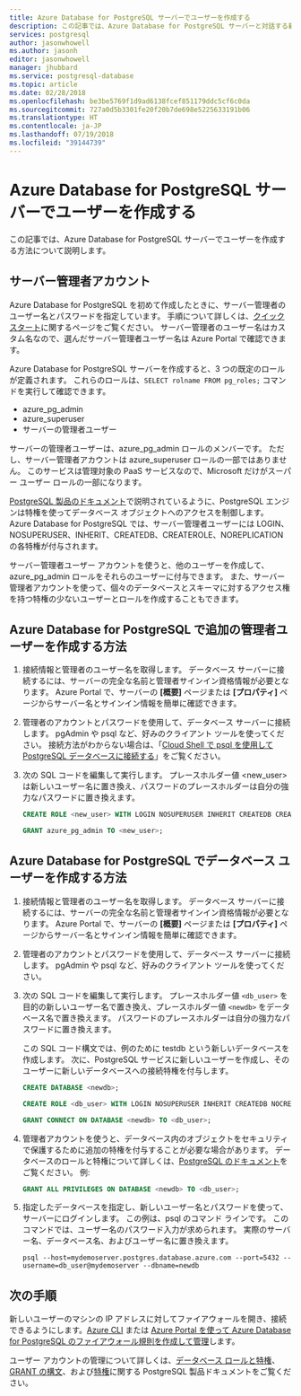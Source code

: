 ```yaml
---
title: Azure Database for PostgreSQL サーバーでユーザーを作成する
description: この記事では、Azure Database for PostgreSQL サーバーと対話する新しいユーザー アカウントを作成する方法について説明します。
services: postgresql
author: jasonwhowell
ms.author: jasonh
editor: jasonwhowell
manager: jhubbard
ms.service: postgresql-database
ms.topic: article
ms.date: 02/28/2018
ms.openlocfilehash: be3be5769f1d9ad6138fcef851179ddc5cf6c0da
ms.sourcegitcommit: 727a0d5b3301fe20f20b7de698e5225633191b06
ms.translationtype: HT
ms.contentlocale: ja-JP
ms.lasthandoff: 07/19/2018
ms.locfileid: "39144739"
---
```

# <a name="create-users-in-azure-database-for-postgresql-server"></a>Azure Database for PostgreSQL サーバーでユーザーを作成する 
この記事では、Azure Database for PostgreSQL サーバーでユーザーを作成する方法について説明します。

## <a name="the-server-admin-account"></a>サーバー管理者アカウント
Azure Database for PostgreSQL を初めて作成したときに、サーバー管理者のユーザー名とパスワードを指定しています。 手順について詳しくは、[クイック スタート](quickstart-create-server-database-portal.md)に関するページをご覧ください。 サーバー管理者のユーザー名はカスタム名なので、選んだサーバー管理者ユーザー名は Azure Portal で確認できます。

Azure Database for PostgreSQL サーバーを作成すると、3 つの既定のロールが定義されます。 これらのロールは、`SELECT rolname FROM pg_roles;` コマンドを実行して確認できます。
- azure_pg_admin
- azure_superuser
- サーバーの管理者ユーザー

サーバーの管理者ユーザーは、azure_pg_admin ロールのメンバーです。 ただし、サーバー管理者アカウントは azure_superuser ロールの一部ではありません。 このサービスは管理対象の PaaS サービスなので、Microsoft だけがスーパー ユーザー ロールの一部になります。 

[PostgreSQL 製品のドキュメント](https://www.postgresql.org/docs/current/static/sql-createrole.html)で説明されているように、PostgreSQL エンジンは特権を使ってデータベース オブジェクトへのアクセスを制御します。 Azure Database for PostgreSQL では、サーバー管理者ユーザーには LOGIN、NOSUPERUSER、INHERIT、CREATEDB、CREATEROLE、NOREPLICATION の各特権が付与されます。

サーバー管理者ユーザー アカウントを使うと、他のユーザーを作成して、azure_pg_admin ロールをそれらのユーザーに付与できます。 また、サーバー管理者アカウントを使って、個々のデータベースとスキーマに対するアクセス権を持つ特権の少ないユーザーとロールを作成することもできます。

## <a name="how-to-create-additional-admin-users-in-azure-database-for-postgresql"></a>Azure Database for PostgreSQL で追加の管理者ユーザーを作成する方法
1. 接続情報と管理者のユーザー名を取得します。
   データベース サーバーに接続するには、サーバーの完全な名前と管理者サインイン資格情報が必要となります。 Azure Portal で、サーバーの **[概要]** ページまたは **[プロパティ]** ページからサーバー名とサインイン情報を簡単に確認できます。 

2. 管理者のアカウントとパスワードを使用して、データベース サーバーに接続します。 pgAdmin や psql など、好みのクライアント ツールを使ってください。
   接続方法がわからない場合は、「[Cloud Shell で psql を使用して PostgreSQL データベースに接続する](./quickstart-create-server-database-portal.md#connect-to-the-postgresql-database-by-using-psql-in-cloud-shell)」をご覧ください。

3. 次の SQL コードを編集して実行します。 プレースホルダー値 <new_user> は新しいユーザー名に置き換え、パスワードのプレースホルダーは自分の強力なパスワードに置き換えます。 

   ```sql
   CREATE ROLE <new_user> WITH LOGIN NOSUPERUSER INHERIT CREATEDB CREATEROLE NOREPLICATION PASSWORD '<StrongPassword!>';
   
   GRANT azure_pg_admin TO <new_user>;
   ```

## <a name="how-to-create-database-users-in-azure-database-for-postgresql"></a>Azure Database for PostgreSQL でデータベース ユーザーを作成する方法

1. 接続情報と管理者のユーザー名を取得します。
   データベース サーバーに接続するには、サーバーの完全な名前と管理者サインイン資格情報が必要となります。 Azure Portal で、サーバーの **[概要]** ページまたは **[プロパティ]** ページからサーバー名とサインイン情報を簡単に確認できます。 

2. 管理者のアカウントとパスワードを使用して、データベース サーバーに接続します。 pgAdmin や psql など、好みのクライアント ツールを使ってください。

3. 次の SQL コードを編集して実行します。 プレースホルダー値 `<db_user>` を目的の新しいユーザー名で置き換え、プレースホルダー値 `<newdb>` をデータベース名で置き換えます。 パスワードのプレースホルダーは自分の強力なパスワードに置き換えます。 

   この SQL コード構文では、例のために testdb という新しいデータベースを作成します。 次に、PostgreSQL サービスに新しいユーザーを作成し、そのユーザーに新しいデータベースへの接続特権を付与します。 

   ```sql
   CREATE DATABASE <newdb>;
   
   CREATE ROLE <db_user> WITH LOGIN NOSUPERUSER INHERIT CREATEDB NOCREATEROLE NOREPLICATION PASSWORD '<StrongPassword!>';
   
   GRANT CONNECT ON DATABASE <newdb> TO <db_user>;
   ```

4. 管理者アカウントを使うと、データベース内のオブジェクトをセキュリティで保護するために追加の特権を付与することが必要な場合があります。 データベースのロールと特権について詳しくは、[PostgreSQL のドキュメント](https://www.postgresql.org/docs/current/static/ddl-priv.html)をご覧ください。 例:  
   ```sql
   GRANT ALL PRIVILEGES ON DATABASE <newdb> TO <db_user>;
   ```

5. 指定したデータベースを指定し、新しいユーザー名とパスワードを使って、サーバーにログインします。 この例は、psql のコマンド ラインです。 このコマンドでは、ユーザー名のパスワード入力が求められます。 実際のサーバー名、データベース名、およびユーザー名に置き換えます。

   ```azurecli-interactive
   psql --host=mydemoserver.postgres.database.azure.com --port=5432 --username=db_user@mydemoserver --dbname=newdb
   ```

## <a name="next-steps"></a>次の手順
新しいユーザーのマシンの IP アドレスに対してファイアウォールを開き、接続できるようにします。[Azure CLI](howto-manage-firewall-using-cli.md) または [Azure Portal を使って Azure Database for PostgreSQL のファイアウォール規則を作成して管理](howto-manage-firewall-using-portal.md)します。

ユーザー アカウントの管理について詳しくは、[データベース ロールと特権](https://www.postgresql.org/docs/current/static/user-manag.html)、[GRANT の構文](https://www.postgresql.org/docs/current/static/sql-grant.html)、および[特権](https://www.postgresql.org/docs/current/static/ddl-priv.html)に関する PostgreSQL 製品ドキュメントをご覧ください。
